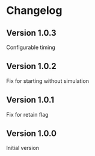 # Changelog

## Version 1.0.3

Configurable timing

## Version 1.0.2

Fix for starting without simulation

## Version 1.0.1

Fix for retain flag

## Version 1.0.0

Initial version
